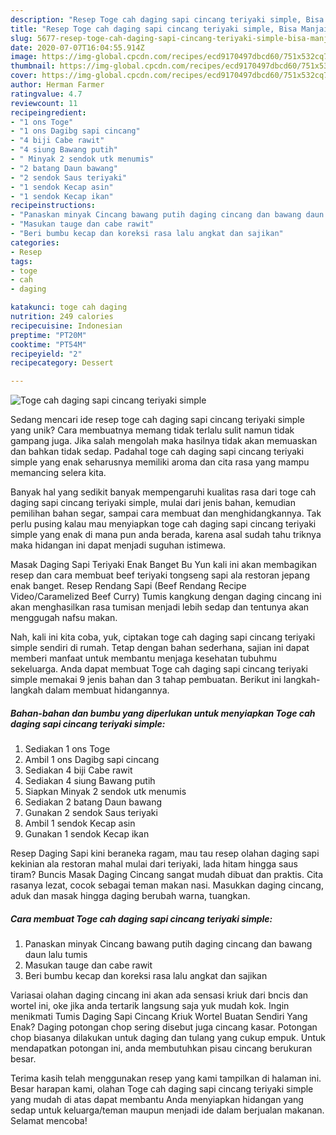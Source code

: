 ```yaml
---
description: "Resep Toge cah daging sapi cincang teriyaki simple, Bisa Manjain Lidah"
title: "Resep Toge cah daging sapi cincang teriyaki simple, Bisa Manjain Lidah"
slug: 5677-resep-toge-cah-daging-sapi-cincang-teriyaki-simple-bisa-manjain-lidah
date: 2020-07-07T16:04:55.914Z
image: https://img-global.cpcdn.com/recipes/ecd9170497dbcd60/751x532cq70/toge-cah-daging-sapi-cincang-teriyaki-simple-foto-resep-utama.jpg
thumbnail: https://img-global.cpcdn.com/recipes/ecd9170497dbcd60/751x532cq70/toge-cah-daging-sapi-cincang-teriyaki-simple-foto-resep-utama.jpg
cover: https://img-global.cpcdn.com/recipes/ecd9170497dbcd60/751x532cq70/toge-cah-daging-sapi-cincang-teriyaki-simple-foto-resep-utama.jpg
author: Herman Farmer
ratingvalue: 4.7
reviewcount: 11
recipeingredient:
- "1 ons Toge"
- "1 ons Dagibg sapi cincang"
- "4 biji Cabe rawit"
- "4 siung Bawang putih"
- " Minyak 2 sendok utk menumis"
- "2 batang Daun bawang"
- "2 sendok Saus teriyaki"
- "1 sendok Kecap asin"
- "1 sendok Kecap ikan"
recipeinstructions:
- "Panaskan minyak Cincang bawang putih daging cincang dan bawang daun lalu tumis"
- "Masukan tauge dan cabe rawit"
- "Beri bumbu kecap dan koreksi rasa lalu angkat dan sajikan"
categories:
- Resep
tags:
- toge
- cah
- daging

katakunci: toge cah daging 
nutrition: 249 calories
recipecuisine: Indonesian
preptime: "PT20M"
cooktime: "PT54M"
recipeyield: "2"
recipecategory: Dessert

---
```



![Toge cah daging sapi cincang teriyaki simple](https://img-global.cpcdn.com/recipes/ecd9170497dbcd60/751x532cq70/toge-cah-daging-sapi-cincang-teriyaki-simple-foto-resep-utama.jpg)

Sedang mencari ide resep toge cah daging sapi cincang teriyaki simple yang unik? Cara membuatnya memang tidak terlalu sulit namun tidak gampang juga. Jika salah mengolah maka hasilnya tidak akan memuaskan dan bahkan tidak sedap. Padahal toge cah daging sapi cincang teriyaki simple yang enak seharusnya memiliki aroma dan cita rasa yang mampu memancing selera kita.

Banyak hal yang sedikit banyak mempengaruhi kualitas rasa dari toge cah daging sapi cincang teriyaki simple, mulai dari jenis bahan, kemudian pemilihan bahan segar, sampai cara membuat dan menghidangkannya. Tak perlu pusing kalau mau menyiapkan toge cah daging sapi cincang teriyaki simple yang enak di mana pun anda berada, karena asal sudah tahu triknya maka hidangan ini dapat menjadi suguhan istimewa.

Masak Daging Sapi Teriyaki Enak Banget Bu Yun kali ini akan membagikan resep dan cara membuat beef teriyaki tongseng sapi ala restoran jepang enak banget. Resep Rendang Sapi (Beef Rendang Recipe Video/Caramelized Beef Curry) Tumis kangkung dengan daging cincang ini akan menghasilkan rasa tumisan menjadi lebih sedap dan tentunya akan menggugah nafsu makan.


Nah, kali ini kita coba, yuk, ciptakan toge cah daging sapi cincang teriyaki simple sendiri di rumah. Tetap dengan bahan sederhana, sajian ini dapat memberi manfaat untuk membantu menjaga kesehatan tubuhmu sekeluarga. Anda dapat membuat Toge cah daging sapi cincang teriyaki simple memakai 9 jenis bahan dan 3 tahap pembuatan. Berikut ini langkah-langkah dalam membuat hidangannya.

<!--inarticleads1-->

##### Bahan-bahan dan bumbu yang diperlukan untuk menyiapkan Toge cah daging sapi cincang teriyaki simple:

1. Sediakan 1 ons Toge
1. Ambil 1 ons Dagibg sapi cincang
1. Sediakan 4 biji Cabe rawit
1. Sediakan 4 siung Bawang putih
1. Siapkan  Minyak 2 sendok utk menumis
1. Sediakan 2 batang Daun bawang
1. Gunakan 2 sendok Saus teriyaki
1. Ambil 1 sendok Kecap asin
1. Gunakan 1 sendok Kecap ikan


Resep Daging Sapi kini beraneka ragam, mau tau resep olahan daging sapi kekinian ala restoran mahal mulai dari teriyaki, lada hitam hingga saus tiram? Buncis Masak Daging Cincang sangat mudah dibuat dan praktis. Cita rasanya lezat, cocok sebagai teman makan nasi. Masukkan daging cincang, aduk dan masak hingga daging berubah warna, tuangkan. 

<!--inarticleads2-->

##### Cara membuat Toge cah daging sapi cincang teriyaki simple:

1. Panaskan minyak Cincang bawang putih daging cincang dan bawang daun lalu tumis
1. Masukan tauge dan cabe rawit
1. Beri bumbu kecap dan koreksi rasa lalu angkat dan sajikan


Variasai olahan daging cincang ini akan ada sensasi kriuk dari bncis dan wortel ini, oke jika anda tertarik langsung saja yuk mudah kok. Ingin menikmati Tumis Daging Sapi Cincang Kriuk Wortel Buatan Sendiri Yang Enak? Daging potongan chop sering disebut juga cincang kasar. Potongan chop biasanya dilakukan untuk daging dan tulang yang cukup empuk. Untuk mendapatkan potongan ini, anda membutuhkan pisau cincang berukuran besar. 

Terima kasih telah menggunakan resep yang kami tampilkan di halaman ini. Besar harapan kami, olahan Toge cah daging sapi cincang teriyaki simple yang mudah di atas dapat membantu Anda menyiapkan hidangan yang sedap untuk keluarga/teman maupun menjadi ide dalam berjualan makanan. Selamat mencoba!
